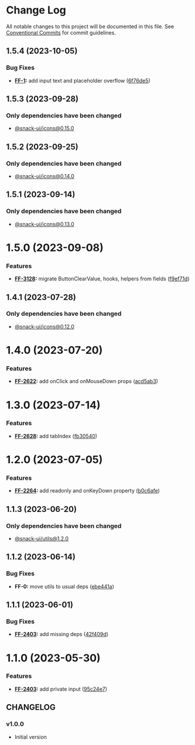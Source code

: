 # Change Log

All notable changes to this project will be documented in this file.
See [Conventional Commits](https://conventionalcommits.org) for commit guidelines.

## 1.5.4 (2023-10-05)


### Bug Fixes

* **[FF-1](https://jira.sbercloud.tech/browse/FF-1):** add input text and placeholder overflow ([6f76de5](https://git.sbercloud.tech/sbercloud-ui/tokens-design-system/snack-uikit/commits/6f76de522dbdec6527054642ced94f534bd075bd))





## 1.5.3 (2023-09-28)

### Only dependencies have been changed
* [@snack-ui/icons@0.15.0](https://git.sbercloud.tech/sbercloud-ui/tokens-design-system/snack-uikit/-/blob/master/packages/icons/CHANGELOG.md)





## 1.5.2 (2023-09-25)

### Only dependencies have been changed
* [@snack-ui/icons@0.14.0](https://git.sbercloud.tech/sbercloud-ui/tokens-design-system/snack-uikit/-/blob/master/packages/icons/CHANGELOG.md)





## 1.5.1 (2023-09-14)

### Only dependencies have been changed
* [@snack-ui/icons@0.13.0](https://git.sbercloud.tech/sbercloud-ui/tokens-design-system/snack-uikit/-/blob/master/packages/icons/CHANGELOG.md)





# 1.5.0 (2023-09-08)


### Features

* **[FF-3128](https://jira.sbercloud.tech/browse/FF-3128):** migrate ButtonClearValue, hooks, helpers from fields ([f9ef71d](https://git.sbercloud.tech/sbercloud-ui/tokens-design-system/snack-uikit/commits/f9ef71dd98f5301911f8da2b36dea67d63648deb))





## 1.4.1 (2023-07-28)

### Only dependencies have been changed
* [@snack-ui/icons@0.12.0](https://git.sbercloud.tech/sbercloud-ui/tokens-design-system/snack-uikit/-/blob/master/packages/icons/CHANGELOG.md)





# 1.4.0 (2023-07-20)


### Features

* **[FF-2622](https://jira.sbercloud.tech/browse/FF-2622):** add onClick and onMouseDown props ([acd5ab3](https://git.sbercloud.tech/sbercloud-ui/tokens-design-system/snack-uikit/commits/acd5ab37de5890914bc80e51cb9fe7adc5ae8554))





# 1.3.0 (2023-07-14)


### Features

* **[FF-2628](https://jira.sbercloud.tech/browse/FF-2628):** add tabIndex ([fb30540](https://git.sbercloud.tech/sbercloud-ui/tokens-design-system/snack-uikit/commits/fb305401d6b91fc54ae8742f10f57560f55db28e))





# 1.2.0 (2023-07-05)


### Features

* **[FF-2264](https://jira.sbercloud.tech/browse/FF-2264):** add readonly and onKeyDown property ([b0c6afe](https://git.sbercloud.tech/sbercloud-ui/tokens-design-system/snack-uikit/commits/b0c6afe1f27255f49e70423c299306f5152bc157))





## 1.1.3 (2023-06-20)

### Only dependencies have been changed
* [@snack-ui/utils@1.2.0](https://git.sbercloud.tech/sbercloud-ui/tokens-design-system/snack-uikit/-/blob/master/packages/utils/CHANGELOG.md)





## 1.1.2 (2023-06-14)


### Bug Fixes

* **FF-0:** move utils to usual deps ([ebe441a](https://git.sbercloud.tech/sbercloud-ui/tokens-design-system/snack-uikit/commits/ebe441ac398065cbe8523cbedd3df53176b9aea5))





## 1.1.1 (2023-06-01)


### Bug Fixes

* **[FF-2403](https://jira.sbercloud.tech/browse/FF-2403):** add missing deps ([42f409d](https://git.sbercloud.tech/sbercloud-ui/tokens-design-system/snack-uikit/commits/42f409dd767bfe55d81a4042f99a9db59c23a820))





# 1.1.0 (2023-05-30)


### Features

* **[FF-2403](https://jira.sbercloud.tech/browse/FF-2403):** add private input ([95c24e7](https://git.sbercloud.tech/sbercloud-ui/tokens-design-system/snack-uikit/commits/95c24e7db9f8bc3010401e683d06d4dd3394dcbb))





## CHANGELOG

### v1.0.0

- Initial version
